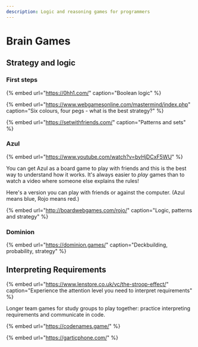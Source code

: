```yaml
---
description: Logic and reasoning games for programmers
---
```


# Brain Games

## Strategy and logic 

### First steps

{% embed url="https://0hh1.com/" caption="Boolean logic" %}

{% embed url="https://www.webgamesonline.com/mastermind/index.php" caption="Six colours, four pegs - what is the best strategy?" %}

{% embed url="https://setwithfriends.com/" caption="Patterns and sets" %}

### Azul

{% embed url="https://www.youtube.com/watch?v=byHjDCxF5WU" %}

You can get Azul as a board game to play with friends and this is the best way to understand how it works. It's always easier to _play_ games than to watch a video where someone else explains the rules!

Here's a version you can play with friends or against the computer. \(Azul means blue, Rojo means red.\)

{% embed url="http://boardwebgames.com/rojo/" caption="Logic, patterns and strategy" %}

### Dominion

{% embed url="https://dominion.games/" caption="Deckbuilding, probability, strategy" %}

## Interpreting Requirements 

{% embed url="https://www.lenstore.co.uk/vc/the-stroop-effect/" caption="Experience the attention level you need to interpret requirements" %}

Longer team games for study groups to play together: practice interpreting requirements and communicate in code.

{% embed url="https://codenames.game/" %}

{% embed url="https://garticphone.com/" %}



